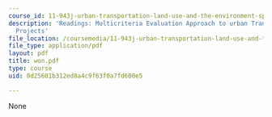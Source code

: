 ```yaml
---
course_id: 11-943j-urban-transportation-land-use-and-the-environment-spring-2002
description: 'Readings: Multicriteria Evaluation Approach to urban Transportation
  Projects'
file_location: /coursemedia/11-943j-urban-transportation-land-use-and-the-environment-spring-2002/0d25601b312ed8a4c9f63f0a7fd600e5_won.pdf
file_type: application/pdf
layout: pdf
title: won.pdf
type: course
uid: 0d25601b312ed8a4c9f63f0a7fd600e5

---
```

None